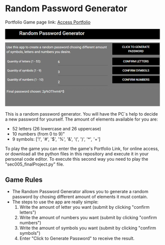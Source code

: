 # Random Password Generator

Portfolio Game page link: [Access Portfolio](https://meduardaeneves.github.io/portfolio/games/random_password_generator/)

<p align="center">
  <img src="files/random_password_playing.png" width="750">
</p>

<p>This is a random password generator. You will have the PC´s help to decide a new password for yourself. The amount of elements available for you are:
  <ul>
    <li>52 letters (26 lowercase and 26 uppercase)</li>
    <li>10 numbers (from 0 to 9)"</li>
    <li>9 symbols: ['!', '#', '$', '%', '&', '(', ')', '*', '+']</li>
  </ul>
</p>

<p>To play the game you can enter the game's Portfolio Link, for online access, or download all the python files in this repository and execute it in your personal code editor. To execute this second way you need to play the "sec005_finalProject.py" file.</p>

## Game Rules
  <p>
    <ul>
      <li>The Random Password Generator allows you to generate a random password by chosing different amount of elements it must contain.</li>
      <li>The steps to use the app are really simple:
        <ol>
          <li>Write the amount of letter you want (submit by clicking "confirm letters")</li>
          <li>Write the amount of numbers you want (submit by clicking "confirm numbers")</li>
          <li>Write the amount of symbols you want (submit by clicking "confirm symbols")</li>
          <li>Enter "Click to Generate Password" to receive the result.</li>
        </ol>
      </li>
    </ul>
  </p>
